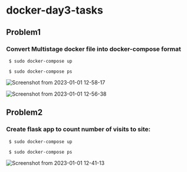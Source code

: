 # docker-day3-tasks
## Problem1
### Convert Multistage docker file into docker-compose format

```
 $ sudo docker-compose up 
 ```
 ```
  $ sudo docker-compose ps
 ```
 
 ![Screenshot from 2023-01-01 12-58-17](https://user-images.githubusercontent.com/63955669/210180984-4509cff2-70ee-4228-ba94-617f6ad2e9ac.png)

 ![Screenshot from 2023-01-01 12-56-38](https://user-images.githubusercontent.com/63955669/210180989-33923ee8-10f6-492c-8f00-32dbf26c4fbf.png)
 
 ## Problem2
 ### Create flask app to count number of visits to site: 
 
```
 $ sudo docker-compose up 
 ```
 ```
  $ sudo docker-compose ps
 ```
 ![Screenshot from 2023-01-01 12-41-13](https://user-images.githubusercontent.com/63955669/210181205-3ef1585e-3b46-4997-8db0-da1178cc292a.png)
